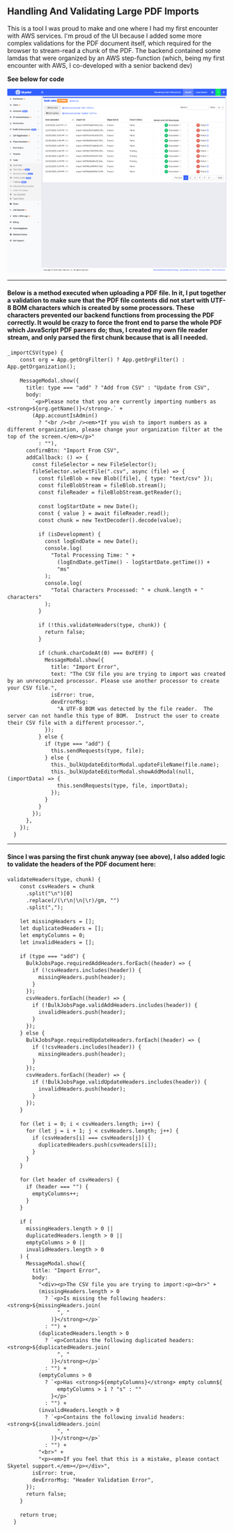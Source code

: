## Handling And Validating Large PDF Imports

This is a tool I was proud to make and one where I had my first encounter with AWS services.  I'm proud of the UI because I added some more complex validations for the PDF document itself, which required for the browser to stream-read a chunk of the PDF.  The backend contained some lamdas that were organized by an AWS step-function (which, being my first encounter with AWS, I co-developed with a senior backend dev)

**See below for code**

![Handling PDFs](/assets/bulkJobs.png)

---


#### Below is a method executed when uploading a PDF file.  In it, I put together a validation to make sure that the PDF file contents did not start with UTF-8 BOM characters which is created by some processors.  These characters prevented our backend functions from processing the PDF correctly.  It would be crazy to force the front end to parse the whole PDF which JavaScript PDF parsers do; thus, I created my own file reader stream, and only parsed the first chunk because that is all I needed.

```
_importCSV(type) {
    const org = App.getOrgFilter() ? App.getOrgFilter() : App.getOrganization();

    MessageModal.show({
      title: type === "add" ? "Add from CSV" : "Update from CSV",
      body:
        `<p>Please note that you are currently importing numbers as <strong>${org.getName()}</strong>.` +
        (App.accountIsAdmin()
          ? "<br /><br /><em>*If you wish to import numbers as a different organization, please change your organization filter at the top of the screen.</em></p>"
          : ""),
      confirmBtn: "Import From CSV",
      addCallback: () => {
        const fileSelector = new FileSelector();
        fileSelector.selectFile(".csv", async (file) => {
          const fileBlob = new Blob([file], { type: "text/csv" });
          const fileBlobStream = fileBlob.stream();
          const fileReader = fileBlobStream.getReader();

          const logStartDate = new Date();
          const { value } = await fileReader.read();
          const chunk = new TextDecoder().decode(value);

          if (isDevelopment) {
            const logEndDate = new Date();
            console.log(
              "Total Processing Time: " +
                (logEndDate.getTime() - logStartDate.getTime()) +
                "ms"
            );
            console.log(
              "Total Characters Processed: " + chunk.length + " characters"
            );
          }

          if (!this.validateHeaders(type, chunk)) {
            return false;
          }

          if (chunk.charCodeAt(0) === 0xFEFF) {
            MessageModal.show({
              title: "Import Error",
              text: "The CSV file you are trying to import was created by an unrecognized processor. Please use another processor to create your CSV file.",
              isError: true,
              devErrorMsg:
                "A UTF-8 BOM was detected by the file reader.  The server can not handle this type of BOM.  Instruct the user to create their CSV file with a different processor.",
            });
          } else {
            if (type === "add") {
              this.sendRequests(type, file);
            } else {
              this._bulkUpdateEditorModal.updateFileName(file.name);
              this._bulkUpdateEditorModal.showAddModal(null, (importData) => {
                this.sendRequests(type, file, importData);
              });
            }
          }
        });
      },
    });
  }
```

---

#### Since I was parsing the first chunk anyway (see above), I also added logic to validate the headers of the PDF document here:

```
validateHeaders(type, chunk) {
    const csvHeaders = chunk
      .split("\n")[0]
      .replace(/(\r\n|\n|\r)/gm, "")
      .split(",");

    let missingHeaders = [];
    let duplicatedHeaders = [];
    let emptyColumns = 0;
    let invalidHeaders = [];

    if (type === "add") {
      BulkJobsPage.requiredAddHeaders.forEach((header) => {
        if (!csvHeaders.includes(header)) {
          missingHeaders.push(header);
        }
      });
      csvHeaders.forEach((header) => {
        if (!BulkJobsPage.validAddHeaders.includes(header)) {
          invalidHeaders.push(header);
        }
      });
    } else {
      BulkJobsPage.requiredUpdateHeaders.forEach((header) => {
        if (!csvHeaders.includes(header)) {
          missingHeaders.push(header);
        }
      });
      csvHeaders.forEach((header) => {
        if (!BulkJobsPage.validUpdateHeaders.includes(header)) {
          invalidHeaders.push(header);
        }
      });
    }

    for (let i = 0; i < csvHeaders.length; i++) {
      for (let j = i + 1; j < csvHeaders.length; j++) {
        if (csvHeaders[i] === csvHeaders[j]) {
          duplicatedHeaders.push(csvHeaders[i]);
        }
      }
    }

    for (let header of csvHeaders) {
      if (header === "") {
        emptyColumns++;
      }
    }

    if (
      missingHeaders.length > 0 ||
      duplicatedHeaders.length > 0 ||
      emptyColumns > 0 ||
      invalidHeaders.length > 0
    ) {
      MessageModal.show({
        title: "Import Error",
        body:
          "<div><p>The CSV file you are trying to import:<p><br>" +
          (missingHeaders.length > 0
            ? `<p>Is missing the following headers: <strong>${missingHeaders.join(
                ", "
              )}</strong></p>`
            : "") +
          (duplicatedHeaders.length > 0
            ? `<p>Contains the following duplicated headers: <strong>${duplicatedHeaders.join(
                ", "
              )}</strong></p>`
            : "") +
          (emptyColumns > 0
            ? `<p>Has <strong>${emptyColumns}</strong> empty column${
                emptyColumns > 1 ? "s" : ""
              }</p>`
            : "") +
          (invalidHeaders.length > 0
            ? `<p>Contains the following invalid headers: <strong>${invalidHeaders.join(
                ", "
              )}</strong></p>`
            : "") +
          "<br>" +
          "<p><em>If you feel that this is a mistake, please contact Skyetel support.</em></p></div>",
        isError: true,
        devErrorMsg: "Header Validation Error",
      });
      return false;
    }

    return true;
  }
  ```